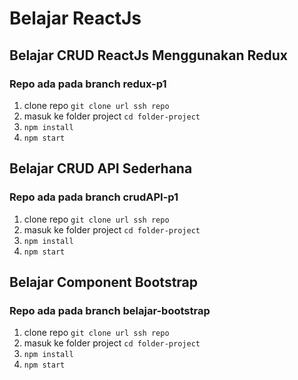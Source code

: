 # Belajar ReactJs

## Belajar CRUD ReactJs Menggunakan Redux
### Repo ada pada branch redux-p1
  1. clone repo `git clone url ssh repo`
  2. masuk ke folder project `cd folder-project`
  3. `npm install`
  4. `npm start`
  
## Belajar CRUD API Sederhana
### Repo ada pada branch crudAPI-p1
  1. clone repo `git clone url ssh repo`
  2. masuk ke folder project `cd folder-project`
  3. `npm install`
  4. `npm start`
  
## Belajar Component Bootstrap
### Repo ada pada branch belajar-bootstrap
  1. clone repo `git clone url ssh repo`
  2. masuk ke folder project `cd folder-project`
  3. `npm install`
  4. `npm start`


